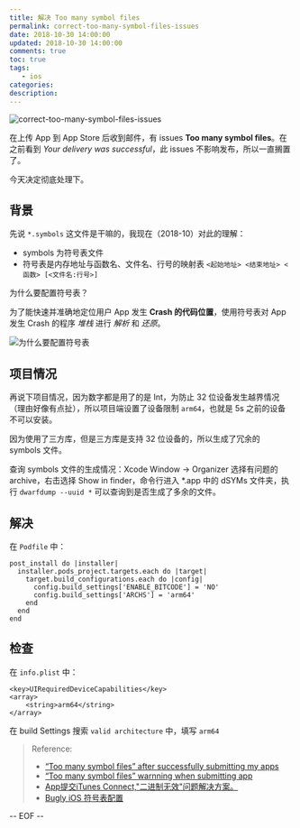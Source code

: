 ```yaml
---
title: 解决 Too many symbol files
permalink: correct-too-many-symbol-files-issues
date: 2018-10-30 14:00:00
updated: 2018-10-30 14:00:00
comments: true
toc: true
tags:
   - ios
categories:
description:
---
```


<img src="https://ws3.sinaimg.cn/large/006tKfTcly1g0me5scy5zj31y10u0u0z.jpg" alt="correct-too-many-symbol-files-issues" />

在上传 App 到 App Store 后收到邮件，有 issues **Too many symbol files**。在之前看到 *Your delivery was successful*，此 issues 不影响发布，所以一直搁置了。

今天决定彻底处理下。

<!-- more -->

## 背景

先说 `*.symbols` 这文件是干嘛的，我现在（2018-10）对此的理解：

- symbols 为符号表文件
- 符号表是内存地址与函数名、文件名、行号的映射表 `<起始地址> <结束地址> <函数> [<文件名:行号>]`

为什么要配置符号表？

为了能快速并准确地定位用户 App 发生 **Crash 的代码位置**，使用符号表对 App 发生 Crash 的程序 *堆栈* 进行 *解析* 和 *还原*。

![为什么要配置符号表](https://ws3.sinaimg.cn/large/006tNbRwly1fwq98vcjeoj30i00383yh.jpg)

## 项目情况

再说下项目情况，因为数字都是用了的是 Int，为防止 32 位设备发生越界情况（理由好像有点扯），所以项目端设置了设备限制 `arm64`，也就是 5s 之前的设备不可以安装。

因为使用了三方库，但是三方库是支持 32 位设备的，所以生成了冗余的 symbols 文件。

查询 symbols 文件的生成情况：Xcode Window -> Organizer 选择有问题的 archive，右击选择 Show in finder，命令行进入 \*.app 中的 dSYMs 文件夹，执行 `dwarfdump --uuid *` 可以查询到是否生成了多余的文件。

## 解决

在 `Podfile` 中：

```
post_install do |installer|
  installer.pods_project.targets.each do |target|
    target.build_configurations.each do |config|
      config.build_settings['ENABLE_BITCODE'] = 'NO'
      config.build_settings['ARCHS'] = 'arm64'
    end
  end
end
```

## 检查

在 `info.plist` 中：

```
<key>UIRequiredDeviceCapabilities</key>
<array>
    <string>arm64</string>
</array>
```

在 build Settings 搜索 `valid architecture` 中，填写 `arm64`

> Reference:
> - [“Too many symbol files” after successfully submitting my apps](https://stackoverflow.com/questions/25755240/too-many-symbol-files-after-successfully-submitting-my-apps)
> - [“Too many symbol files” warnning when submitting app
](https://stackoverflow.com/questions/34313049/too-many-symbol-files-warnning-when-submitting-app)
> - [App提交iTunes Connect,"二进制无效"问题解决方案。](https://www.jianshu.com/p/3511ec38ca20)
> - [Bugly iOS 符号表配置](https://bugly.qq.com/docs/user-guide/symbol-configuration-ios/?v=20180709165613#_2)

-- EOF --
